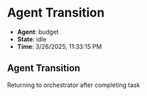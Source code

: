 # Agent Transition

- **Agent**: budget
- **State**: idle
- **Time**: 3/26/2025, 11:33:15 PM

## Agent Transition

Returning to orchestrator after completing task


